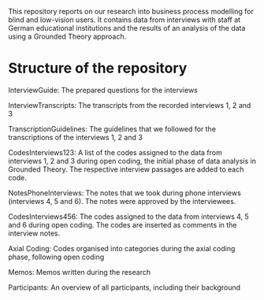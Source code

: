 This repository reports on our research into business process modelling for blind and low-vision users. It contains data from interviews with staff at German educational institutions and the results of an analysis of the data using a Grounded Theory approach. 

# Structure of the repository 

InterviewGuide: The prepared questions for the interviews

InterviewTranscripts: The transcripts from the recorded interviews 1, 2 and 3 

TranscriptionGuidelines: The guidelines that we followed for the transcriptions of the interviews 1, 2 and 3 

CodesInterviews123: A list of the codes assigned to the data from interviews 1, 2 and 3 during open coding, the initial phase of data analysis in Grounded Theory. The respective interview passages are added to each code. 

NotesPhoneInterviews: The notes that we took during phone interviews (interviews 4, 5 and 6). The notes were approved by the interviewees.   

CodesInterviews456: The codes assigned to the data from interviews 4, 5 and 6 during open coding. The codes are inserted as comments in the interview notes. 

Axial Coding: Codes organised into categories during the axial coding phase, following open coding  

Memos: Memos written during the research 

Participants: An overview of all participants, including their background 
